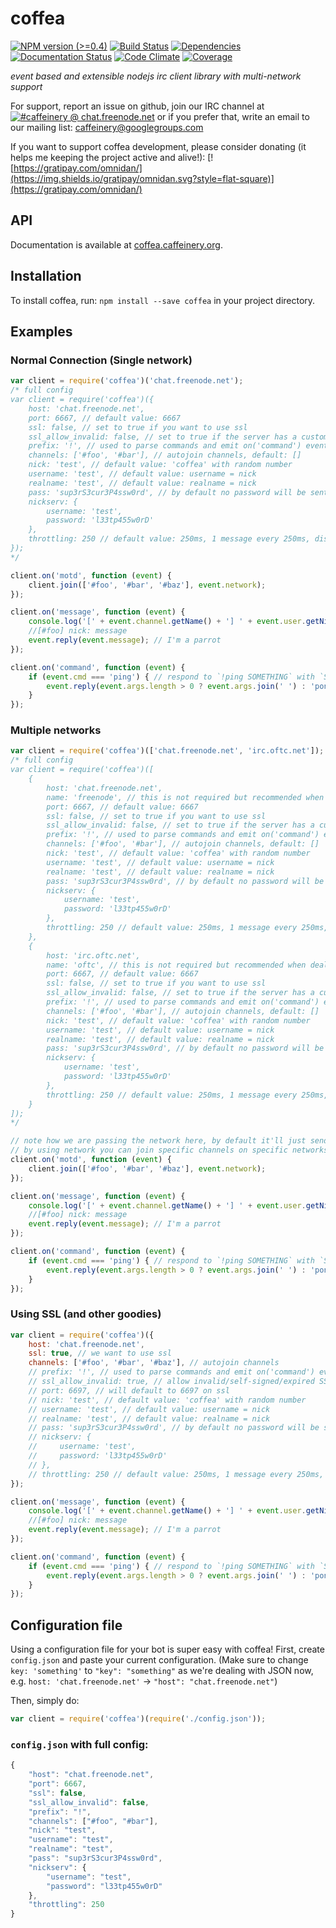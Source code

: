 # coffea

[![NPM version (>=0.4)](https://img.shields.io/npm/v/coffea.svg?style=flat-square)](https://www.npmjs.com/package/coffea) [![Build Status](https://img.shields.io/travis/caffeinery/coffea/master.svg?style=flat-square)](https://travis-ci.org/caffeinery/coffea) [![Dependencies](https://img.shields.io/david/caffeinery/coffea.svg?style=flat-square)](https://david-dm.org/caffeinery/coffea) [![Documentation Status](https://readthedocs.org/projects/coffea/badge/?style=flat-square&version=latest)](https://readthedocs.org/projects/coffea/?badge=latest) [![Code Climate](https://img.shields.io/codeclimate/github/caffeinery/coffea.svg?style=flat-square)](https://codeclimate.com/github/caffeinery/coffea) [![Coverage](https://img.shields.io/coveralls/caffeinery/coffea.svg?style=flat-square)](https://coveralls.io/r/caffeinery/coffea)

_event based and extensible nodejs irc client library with multi-network support_

For support, report an issue on github, join our IRC channel at [![#caffeinery @ chat.freenode.net](https://img.shields.io/badge/IRC-irc.freenode.net%23caffeinery-00a8ff.svg?style=flat-square)](https://webchat.freenode.net/?channels=%23caffeinery&uio=d4) or if you prefer that, write an email to our mailing list: caffeinery@googlegroups.com

If you want to support coffea development, please consider donating (it helps me keeping the project active and alive!): [![https://gratipay.com/omnidan/](https://img.shields.io/gratipay/omnidan.svg?style=flat-square)](https://gratipay.com/omnidan/)

## API

Documentation is available at [coffea.caffeinery.org](https://coffea.caffeinery.org/en/latest/).


## Installation

To install coffea, run: `npm install --save coffea` in your project directory.


## Examples
### Normal Connection (Single network)
```javascript
var client = require('coffea')('chat.freenode.net');
/* full config
var client = require('coffea')({
    host: 'chat.freenode.net',
    port: 6667, // default value: 6667
    ssl: false, // set to true if you want to use ssl
    ssl_allow_invalid: false, // set to true if the server has a custom ssl certificate
    prefix: '!', // used to parse commands and emit on('command') events, default: !
    channels: ['#foo', '#bar'], // autojoin channels, default: []
    nick: 'test', // default value: 'coffea' with random number
    username: 'test', // default value: username = nick
    realname: 'test', // default value: realname = nick
    pass: 'sup3rS3cur3P4ssw0rd', // by default no password will be sent
    nickserv: {
        username: 'test',
        password: 'l33tp455w0rD'
    },
    throttling: 250 // default value: 250ms, 1 message every 250ms, disable by setting to false
});
*/

client.on('motd', function (event) {
    client.join(['#foo', '#bar', '#baz'], event.network);
});

client.on('message', function (event) {
    console.log('[' + event.channel.getName() + '] ' + event.user.getNick() + ': ' + event.message);
    //[#foo] nick: message
    event.reply(event.message); // I'm a parrot
});

client.on('command', function (event) {
    if (event.cmd === 'ping') { // respond to `!ping SOMETHING` with `SOMETHING`, or `pong`, if SOMETHING is not specified
        event.reply(event.args.length > 0 ? event.args.join(' ') : 'pong');
    }
});
```

### Multiple networks
```javascript
var client = require('coffea')(['chat.freenode.net', 'irc.oftc.net']);
/* full config
var client = require('coffea')([
    {
        host: 'chat.freenode.net',
        name: 'freenode', // this is not required but recommended when dealing with multiple networks, by default a numeric id will be assigned
        port: 6667, // default value: 6667
        ssl: false, // set to true if you want to use ssl
        ssl_allow_invalid: false, // set to true if the server has a custom ssl certificate
        prefix: '!', // used to parse commands and emit on('command') events, default: !
        channels: ['#foo', '#bar'], // autojoin channels, default: []
        nick: 'test', // default value: 'coffea' with random number
        username: 'test', // default value: username = nick
        realname: 'test', // default value: realname = nick
        pass: 'sup3rS3cur3P4ssw0rd', // by default no password will be sent
        nickserv: {
            username: 'test',
            password: 'l33tp455w0rD'
        },
        throttling: 250 // default value: 250ms, 1 message every 250ms, disable by setting to false
    },
    {
        host: 'irc.oftc.net',
        name: 'oftc', // this is not required but recommended when dealing with multiple networks, by default a numeric id will be assigned
        port: 6667, // default value: 6667
        ssl: false, // set to true if you want to use ssl
        ssl_allow_invalid: false, // set to true if the server has a custom ssl certificate
        prefix: '!', // used to parse commands and emit on('command') events, default: !
        channels: ['#foo', '#bar'], // autojoin channels, default: []
        nick: 'test', // default value: 'coffea' with random number
        username: 'test', // default value: username = nick
        realname: 'test', // default value: realname = nick
        pass: 'sup3rS3cur3P4ssw0rd', // by default no password will be sent
        nickserv: {
            username: 'test',
            password: 'l33tp455w0rD'
        },
        throttling: 250 // default value: 250ms, 1 message every 250ms, disable by setting to false
    }
]);
*/

// note how we are passing the network here, by default it'll just send to all networks
// by using network you can join specific channels on specific networks
client.on('motd', function (event) {
    client.join(['#foo', '#bar', '#baz'], event.network);
});

client.on('message', function (event) {
    console.log('[' + event.channel.getName() + '] ' + event.user.getNick() + ': ' + event.message);
    //[#foo] nick: message
    event.reply(event.message); // I'm a parrot
});

client.on('command', function (event) {
    if (event.cmd === 'ping') { // respond to `!ping SOMETHING` with `SOMETHING`, or `pong`, if SOMETHING is not specified
        event.reply(event.args.length > 0 ? event.args.join(' ') : 'pong');
    }
});
```

### Using SSL (and other goodies)
```javascript
var client = require('coffea')({
    host: 'chat.freenode.net',
    ssl: true, // we want to use ssl
    channels: ['#foo', '#bar', '#baz'], // autojoin channels
    // prefix: '!', // used to parse commands and emit on('command') events, default: !
    // ssl_allow_invalid: true, // allow invalid/self-signed/expired SSL certs - default value: false
    // port: 6697, // will default to 6697 on ssl
    // nick: 'test', // default value: 'coffea' with random number
    // username: 'test', // default value: username = nick
    // realname: 'test', // default value: realname = nick
    // pass: 'sup3rS3cur3P4ssw0rd', // by default no password will be sent
    // nickserv: {
    //     username: 'test',
    //     password: 'l33tp455w0rD'
    // },
    // throttling: 250 // default value: 250ms, 1 message every 250ms, disable by setting to false
});

client.on('message', function (event) {
    console.log('[' + event.channel.getName() + '] ' + event.user.getNick() + ': ' + event.message);
    //[#foo] nick: message
    event.reply(event.message); // I'm a parrot
});

client.on('command', function (event) {
    if (event.cmd === 'ping') { // respond to `!ping SOMETHING` with `SOMETHING`, or `pong`, if SOMETHING is not specified
        event.reply(event.args.length > 0 ? event.args.join(' ') : 'pong');
    }
});
```

## Configuration file

Using a configuration file for your bot is super easy with coffea! First, create `config.json` and paste your current configuration. (Make sure to change `key: 'something'` to `"key": "something"` as we're dealing with JSON now, e.g. `host: 'chat.freenode.net'` -> `"host": "chat.freenode.net"`)

Then, simply do:

```javascript
var client = require('coffea')(require('./config.json'));
```

### `config.json` with full config:

```javascript
{
    "host": "chat.freenode.net",
    "port": 6667,
    "ssl": false,
    "ssl_allow_invalid": false,
    "prefix": "!",
    "channels": ["#foo", "#bar"],
    "nick": "test",
    "username": "test",
    "realname": "test",
    "pass": "sup3rS3cur3P4ssw0rd",
    "nickserv": {
        "username": "test",
        "password": "l33tp455w0rD"
    },
    "throttling": 250
}
```
